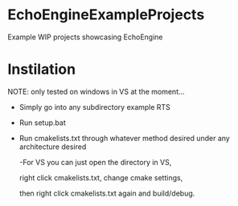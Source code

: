 # EchoEngineExampleProjects
 Example WIP projects showcasing EchoEngine

# Instilation
NOTE: only tested on windows in VS at the moment...

* Simply go into any subdirectory example RTS

* Run setup.bat

* Run cmakelists.txt through whatever method desired under
any architecture desired

    -For VS you can just open the directory in VS,

     right click cmakelists.txt, change cmake settings,
     
     then right click cmakelists.txt again and build/debug.